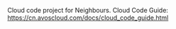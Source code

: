 Cloud code project for Neighbours. Cloud Code Guide: https://cn.avoscloud.com/docs/cloud_code_guide.html